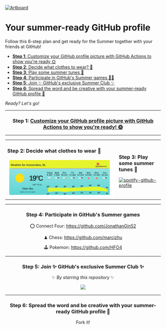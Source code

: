 [![Artboard](https://user-images.githubusercontent.com/85340447/120783810-b112d880-c52b-11eb-8648-e6bfe9e4897e.png)](https://github.com/summer-octo/summer-octo)

<!-- <pre>
🌞🌞                  🏊             🌴 🏝️🏝️🏝️🏝️ 
🌞🌞                                🌴🏝️🏝️🏝️🏝️🏝️  
           🏊              🏊       🌴🏝️🏝️🏝️🏝️🏝️
	                          🌴🏝️🏝️🏝️🏝️🏝️🏝️

🏊             🏊       🏝️ 
&nbsp;&nbsp;&nbsp;🏊&nbsp;🏊&nbsp;&nbsp;&nbsp;&nbsp;🏝️&nbsp;
&nbsp;🏊&nbsp;&nbsp;&nbsp;&nbsp;🏊&nbsp;&nbsp;&nbsp;&nbsp;🏝️&nbsp;
&nbsp;&nbsp;&nbsp;👕🏊&nbsp;&nbsp;&nbsp;🌴🏝️&nbsp;
</pre> -->


	
# Your summer-ready GitHub profile 

Follow this 6-step plan and get ready for the Summer together with your friends at GitHub!
	
- [**Step 1**: Customize your GitHub profile picture with GitHub Actions to show you're ready 🌞](https://github.com/summer-octo/summer-octo#step-1--customize-your-github-profile-picture-with-github-actions-to-show-youre-ready--)
- [**Step 2**: Decide what clothes to wear? 🥵](https://github.com/summer-octo/summer-octo#step-2-decide-what-clothes-to-wear-)
- [**Step 3**: Play some summer tunes 🎷](https://github.com/summer-octo/summer-octo#step-3-play-some-summer-tunes-)
- [**Step 4**: Participate in GitHub's Summer games 🏄‍♀️](https://github.com/summer-octo/summer-octo#step-4-participate-in-githubs-summer-games)
- [**Step 5**: Join ✨ GitHub's exclusive Summer Club ✨](https://github.com/summer-octo/summer-octo#step-5-join--githubs-exclusive-summer-club-)
- [**Step 6**: Spread the word and be creative with your summer-ready GitHub profile 📣](https://github.com/summer-octo/summer-octo#step-6-spread-the-word-and-be-creative-with-your-summer-ready-github-profile-)
	

_Ready? Let's go!_

---

<div align="center">

### Step 1: <a href="https://github.com/SvanBoxel/secret-profile/issues/new/choose"> Customize your GitHub profile picture with GitHub Actions to show you're ready! 🌞 </a> 

---

<table>
<tr>
<td>

### Step 2: Decide what clothes to wear 🥵
	
<img src="./weather.png" />
				
</td>
<td>
	
### Step 3: Play some summer tunes 🎷
[![spotify-github-profile](https://spotify-github-profile.vercel.app/api/view?uid=1114125855&cover_image=true&theme=default)](https://github.com/kittinan/spotify-github-profile)
			
</td>
</tr>
</table>

---

### Step 4: Participate in GitHub's Summer games
	
⭕ Connect Four: https://github.com/JonathanGin52 
	
♟ Chess: https://github.com/marcizhu 
	
🕹 Pokemon: https://github.com/HFO4 
	

---

### Step 5: Join ✨ GitHub's exclusive Summer Club ✨ 
✨ _By starring this repository_ ✨

![](https://summerfest2021.blob.core.windows.net/summer-profiles/summer-footer.svg?)

---

### Step 6: Spread the word and be creative with your summer-ready GitHub profile 📣

Fork it! 
</div>
